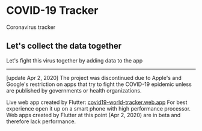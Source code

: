 # COVID-19 Tracker

Coronavirus tracker

## Let's collect the data together

Let's fight this virus together by adding data to the app

--------------------------------------------------------------

[update Apr 2, 2020] The project was discontinued due to Apple's and Google's restriction on apps that try to fight the COVID-19 epidemic unless are published by governments or health organizations.

Live web app created by Flutter: [covid19-world-tracker.web.app](https://covid19-world-tracker.web.app) For best experience open it up on a smart phone with high performance processor. Web apps created by Flutter at this point (Apr 2, 2020) are in beta and therefore lack performance.
